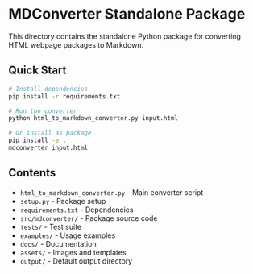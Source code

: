 # MDConverter Standalone Package

This directory contains the standalone Python package for converting HTML webpage packages to Markdown.

## Quick Start

```bash
# Install dependencies
pip install -r requirements.txt

# Run the converter
python html_to_markdown_converter.py input.html

# Or install as package
pip install -e .
mdconverter input.html
```

## Contents

- `html_to_markdown_converter.py` - Main converter script
- `setup.py` - Package setup
- `requirements.txt` - Dependencies
- `src/mdconverter/` - Package source code
- `tests/` - Test suite
- `examples/` - Usage examples
- `docs/` - Documentation
- `assets/` - Images and templates
- `output/` - Default output directory